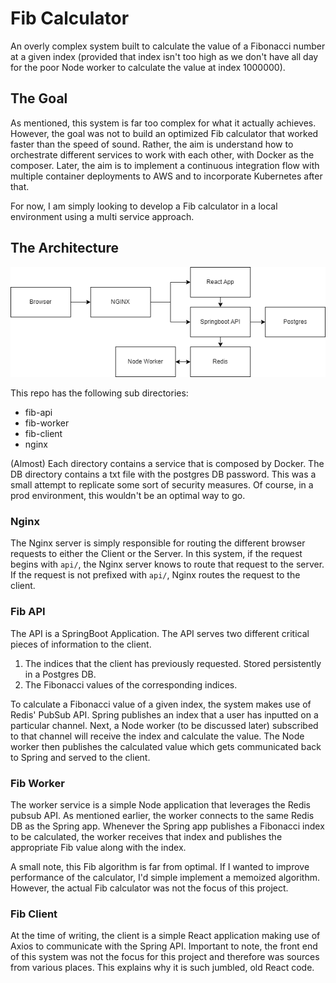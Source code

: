 # Fib Calculator

An overly complex system built to calculate the value of a Fibonacci number at a given index (provided that index isn't too high as we don't have all day for the poor Node worker to calculate the value at index 1000000).

## The Goal

As mentioned, this system is far too complex for what it actually achieves. However, the goal was not to build an optimized Fib calculator that worked faster than the speed of sound. Rather, the aim is understand how to orchestrate different services to work with each other, with Docker as the composer. Later, the aim is to implement a continuous integration flow with multiple container deployments to AWS and to incorporate Kubernetes after that.

For now, I am simply looking to develop a Fib calculator in a local environment using a multi service approach.

## The Architecture

![system architecture](./public/arch.png)

This repo has the following sub directories:

- fib-api
- fib-worker
- fib-client
- nginx

(Almost) Each directory contains a service that is composed by Docker. The DB directory contains a txt file with the postgres DB password. This was a small attempt to replicate some sort of security measures. Of course, in a prod environment, this wouldn't be an optimal way to go.

### Nginx

The Nginx server is simply responsible for routing the different browser requests to either the Client or the Server. In this system, if the request begins with `api/`, the Nginx server knows to route that request to the server. If the request is not prefixed with `api/`, Nginx routes the request to the client.

### Fib API

The API is a SpringBoot Application. The API serves two different critical pieces of information to the client.

1. The indices that the client has previously requested. Stored persistently in a Postgres DB.
2. The Fibonacci values of the corresponding indices.

To calculate a Fibonacci value of a given index, the system makes use of Redis' PubSub API. Spring publishes an index that a user has inputted on a particular channel. Next, a Node worker (to be discussed later) subscribed to that channel will receive the index and calculate the value. The Node worker then publishes the calculated value which gets communicated back to Spring and served to the client.

### Fib Worker

The worker service is a simple Node application that leverages the Redis pubsub API. As mentioned earlier, the worker connects to the same Redis DB as the Spring app. Whenever the Spring app publishes a Fibonacci index to be calculated, the worker receives that index and publishes the appropriate Fib value along with the index.

A small note, this Fib algorithm is far from optimal. If I wanted to improve performance of the calculator, I'd simple implement a memoized algorithm. However, the actual Fib calculator was not the focus of this project.

### Fib Client

At the time of writing, the client is a simple React application making use of Axios to communicate with the Spring API. Important to note, the front end of this system was not the focus for this project and therefore was sources from various places. This explains why it is such jumbled, old React code.
